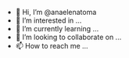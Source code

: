 - 👋 Hi, I’m @anaelenatoma
- 👀 I’m interested in ...
- 🌱 I’m currently learning ...
- 💞️ I’m looking to collaborate on ...
- 📫 How to reach me ...

<!---
anaelenatoma/anaelenatoma is a ✨ special ✨ repository because its `README.md` (this file) appears on your GitHub profile.
You can click the Preview link to take a look at your changes.
--->
